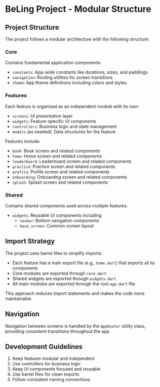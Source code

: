 # BeLing Project - Modular Structure

## Project Structure

The project follows a modular architecture with the following structure:

### Core

Contains fundamental application components:
- `constants`: App-wide constants like durations, sizes, and paddings
- `navigation`: Routing utilities for screen transitions
- `theme`: App theme definitions including colors and styles

### Features

Each feature is organized as an independent module with its own:
- `screens`: UI presentation layer
- `widgets`: Feature-specific UI components
- `controllers`: Business logic and state management
- `models` (as needed): Data structures for the feature

Features include:
- `book`: Book screen and related components
- `home`: Home screen and related components
- `leaderboard`: Leaderboard screen and related components
- `practice`: Practice screen and related components
- `profile`: Profile screen and related components
- `onboarding`: Onboarding screen and related components
- `splash`: Splash screen and related components

### Shared

Contains shared components used across multiple features:
- `widgets`: Reusable UI components including:
  - `navbar`: Bottom navigation components
  - `base_screen`: Common screen layout

## Import Strategy

The project uses barrel files to simplify imports:
- Each feature has a main export file (e.g., `home.dart`) that exports all its components
- Core modules are exported through `core.dart`
- Shared widgets are exported through `widgets.dart`
- All main modules are exported through the root `app.dart` file

This approach reduces import statements and makes the code more maintainable.

## Navigation

Navigation between screens is handled by the `AppRouter` utility class, providing consistent transitions throughout the app.

## Development Guidelines

1. Keep features modular and independent
2. Use controllers for business logic
3. Keep UI components focused and reusable
4. Use barrel files for clean imports
5. Follow consistent naming conventions
